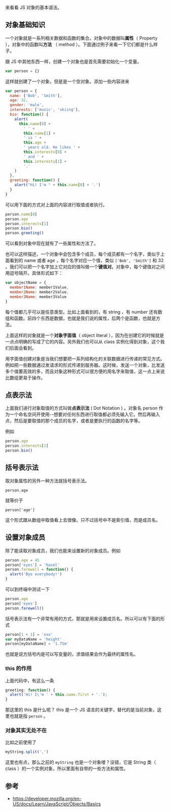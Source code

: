 来看看 JS 对象的基本语法。

## 对象基础知识

一个对象就是一系列相关数据和函数的集合。对象中的数据叫**属性**（ Property ），对象中的函数叫**方法** （ method ）。下面通过例子来看一下它们都是什么样子。

跟 JS 中其他东西一样，创建一个对象也是首先需要初始化一个变量。

```js
var person = {}
```

这样就创建了一个对象，但是是一个空对象。添加一些内容进来

```js
var person = {
  name: ['Bob', 'Smith'],
  age: 32,
  gender: 'male',
  interests: ['music', 'skiing'],
  bio: function() {
    alert(
      this.name[0] +
        ' ' +
        this.name[1] +
        ' is ' +
        this.age +
        ' years old. He likes ' +
        this.interests[0] +
        ' and ' +
        this.interests[1] +
        '.'
    )
  },
  greeting: function() {
    alert("Hi! I'm " + this.name[0] + '.')
  }
}
```

可以用下面的方式对上面的内容进行取值或者执行。

```js
person.name[0]
person.age
person.interests[1]
person.bio()
person.greeting()
```

可以看到对象中现在就有了一些属性和方法了。

也可以这样描述，一个对象中会包含多个成员，每个成员都有一个名字，类似于上面看到的 name 或者 age ，每个名字对应一个值，类似 `['Bob', 'Smith']` 和 32 。我们可以把一个名字加上它对应的值叫做一个**键值对**。对象中，每个键值对之间用逗号隔开。具体形式如下：

```js
var objectName = {
  member1Name: member1Value,
  member2Name: member2Value,
  member3Name: member3Value
}
```

每个值都几乎可以是任意类型。比如上面看到的，有 string ，有 number 还有数组和函数。前四个东西是数据，也就是我们说的属性，后两个是函数，也就是方法。

上面这样的对象就是一个**对象字面值**（ object literal ），因为在创建它的时候就是一点点明确的写成了它的内容。另外我们也可以从 class 实例化得到对象，这个我们后面会看到。

用字面值创建对象是当我们想要把一系列结构化的关联数据进行传递的常见方式。例如把一些数据通过发请求的形式传递到服务器。这时候，发送一个对象，比发送多个值要高效的多，而且对象这种形式可以很方便的用名字来取值，这一点上来说比数组更易于操作。

## 点表示法

上面我们进行对象取值的方式叫做**点表示法** ( Dot Notation ) 。对象名 person 作为一个命名空间开使用--想要对任何东西进行取值都必须先输入它。然后再输入点，然后是要取值的那个成员的名字，或者是要执行的函数的名字等。

例如

```js
person.age
person.interests[1]
person.bio()
```

## 括号表示法

取对象属性的另外一种方法就括号表示法。

```
person.age
```

就等价于

```
person['age']
```

这个形式跟从数组中取值看上去很像。只不过括号中不是索引值，而是成员名。

## 设置对象成员

除了能读取对象成员，我们也能来设置新的对象成员。例如

```js
person.age = 45
person['eyes'] = 'hazel'
person.farewell = function() {
  alert('Bye everybody!')
}
```

可以到终端中测试一下

```js
person.age
person['eyes']
person.farewell()
```

括号表示法有一个非常有用的方式，那就是用来设置成员名。所以可以有下面的形式

```js
person[1 + 1] = 'xxx'
var myDataName = 'height'
person[myDataName] = '1.75m'
```

也就是说方括号内是可以写变量的，求值结果会作为最终的属性名。

### this 的作用

上面代码中，有这么一条

```js
greeting: function() {
  alert('Hi! I\'m ' + this.name.first + '.');
}
```

那这里的 this 是什么呢？ this 是一个 JS 语言的关键字，替代的是当前对象，这里也就是指 `person` 。

### 对象其实无处不在

比如之前使用了

```js
myString.split(',')
```

这里也有点，那么之前的 `myString` 也是一个对象喽？没错，它是 String 类（ class ）的一个实例对象，所以里面有自带的一些方法和属性。

## 参考

* https://developer.mozilla.org/en-US/docs/Learn/JavaScript/Objects/Basics

